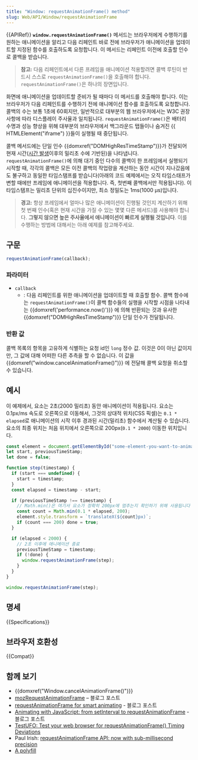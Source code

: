 ```yaml
---
title: "Window: requestAnimationFrame() method"
slug: Web/API/Window/requestAnimationFrame
---
```


{{APIRef}}
**`window.requestAnimationFrame()`** 메서드는 브라우저에게 수행하기를 원하는 애니메이션을 알리고 다음 리페인트 바로 전에 브라우저가 애니메이션을 업데이트할 지정된 함수를 호출하도록 요청합니다. 이 메서드는 리페인트 이전에 호출할 인수로 콜백을 받습니다.

> **참고:** 다음 리페인트에서 다른 프레임을 애니메이션 적용할려면 콜백 루틴이 반드시 스스로 `requestAnimationFrame()`을 호출해야 합니다. `requestAnimationFrame()`은 하나의 장면입니다.

화면에 애니메이션을 업데이트할 준비가 될 때마다 이 메서드를 호출해야 합니다. 이는 브라우저가 다음 리페인트를 수행하기 전에 애니메이션 함수를 호출하도록 요청합니다. 콜백의 수는 보통 1초에 60회지만, 일반적으로 대부분의 웹 브라우저에서는 W3C 권장사항에 따라 디스플레이 주사율과 일치됩니다. `requestAnimationFrame()`은 배터리 수명과 성능 향상을 위해 대부분의 브라우저에서 백그라운드 탭들이나 숨겨진 {{ HTMLElement("iframe") }}들이 실행될 때 중단됩니다.

콜백 메서드에는 단일 인수 {{domxref("DOMHighResTimeStamp")}}가 전달되어 현재 시간([시간 발생](/ko/docs/Web/API/DOMHighResTimeStamp#the_time_origin)이후의 밀리초 수에 기반된)을 나타냅니다. `requestAnimationFrame()`에 의해 대기 중인 다수의 콜백이 한 프레임에서 실행되기 시작할 때, 각각의 콜백은 모든 이전 콜백의 작업량을 계산하는 동안 시간이 지나갔음에도 불구하고 동일한 타임스탬프를 받습니다(아래의 코드 예제에서는 오직 타임스태프가 변할 때에만 프레임에 애니메이션을 적용합니다. 즉, 첫번째 콜백에서만 적용됩니다). 이 타임스탬프는 밀리초 단위의 십진수이지만, 최소 정밀도는 1ms(1000 µs)입니다.

> **경고:** 항상 프레임에서 얼마나 많은 애니메이션이 진행될 것인지 계산하기 위해 첫 번째 인수(혹은 현재 시간을 가질 수 있는 몇몇 다른 메서드)를 사용해야 합니다. **그렇지 않으면 높은 주사율에서 애니메이션이 빠르게 실행될 것입니다**.
> 이를 수행하는 방법에 대해서는 아래 예제를 참고해주세요.

## 구문

```js
requestAnimationFrame(callback);
```

### 파라미터

- `callback`
  - : 다음 리페인트를 위한 애니메이션을 업데이트할 때 호출할 함수. 콜백 함수에는 `requestAnimationFrame()`이 콜백 함수들의 실행을 시작할 시점을 나타내는 {{domxref('performance.now()')}} 에 의해 반환되는 것과 유사한 {{domxref("DOMHighResTimeStamp")}} 단일 인수가 전달됩니다.

### 반환 값

콜백 목록의 항목을 고유하게 식별하는 요청 id인 `long` 정수 값. 이것은 0이 아닌 값이지만, 그 값에 대해 어떠한 다른 추측을 할 수 없습니다. 이 값을 {{domxref("window.cancelAnimationFrame()")}} 에 전달해 콜백 요청을 취소할 수 있습니다.

## 예시

이 예제에서, 요소는 2초(2000 밀리초) 동안 애니메이션이 적용됩니다. 요소는 0.1px/ms 속도로 오른쪽으로 이동해서,
그것의 상대적 위치(CSS 픽셀)는 `0.1 * elapsed`로 애니메이션의 시작 이후 경과된 시간(밀리초) 함수에서 계산될 수 있습니다. 요소의 최종 위치는 처음 위치에서 오른쪽으로 200px(`0.1 * 2000`) 이동한 위치입니다.

```js
const element = document.getElementById("some-element-you-want-to-animate");
let start, previousTimeStamp;
let done = false;

function step(timestamp) {
  if (start === undefined) {
    start = timestamp;
  }
  const elapsed = timestamp - start;

  if (previousTimeStamp !== timestamp) {
    // Math.min()은 여기서 요소가 정확히 200px에 멈추는지 확인하기 위해 사용됩니다
    const count = Math.min(0.1 * elapsed, 200);
    element.style.transform = `translateX(${count}px)`;
    if (count === 200) done = true;
  }

  if (elapsed < 2000) {
    // 2초 이후에 애니메이션 종료
    previousTimeStamp = timestamp;
    if (!done) {
      window.requestAnimationFrame(step);
    }
  }
}

window.requestAnimationFrame(step);
```

## 명세

{{Specifications}}

## 브라우저 호환성

{{Compat}}

## 함께 보기

- {{domxref("Window.cancelAnimationFrame()")}}
- [mozRequestAnimationFrame](https://robert.ocallahan.org/2010/08/mozrequestanimationframe-frame-rate_17.html) – 블로그 포스트
- [requestAnimationFrame for smart animating](https://www.paulirish.com/2011/requestanimationframe-for-smart-animating/) - 블로그 포스트
- [Animating with JavaScript: from setInterval to requestAnimationFrame](https://hacks.mozilla.org/2011/08/animating-with-javascript-from-setinterval-to-requestanimationframe/) - 블로그 포스트
- [TestUFO: Test your web browser for requestAnimationFrame() Timing Deviations](https://www.testufo.com/#test=animation-time-graph)
- Paul Irish: [requestAnimationFrame API: now with sub-millisecond precision](https://developer.chrome.com/blog/requestanimationframe-api-now-with-sub-millisecond-precision/)
- [A polyfill](https://github.com/behnammodi/polyfill/blob/master/window.polyfill.js)
